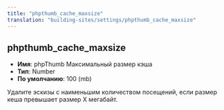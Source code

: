 ```yaml
---
title: "phpthumb_cache_maxsize"
translation: "building-sites/settings/phpthumb_cache_maxsize"
---
```


## phpthumb_cache_maxsize

-   **Имя**: phpThumb Максимальный размер кэша
-   **Тип**: Number
-   **По умолчанию**: 100 (mb)

Удалите эскизы с наименьшим количеством посещений, если размер кеша превышает размер X мегабайт.
